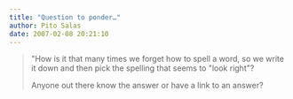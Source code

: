 ```yaml
---
title: "Question to ponder…"
author: Pito Salas
date: 2007-02-08 20:21:10
---
```


>
> "How is it that many times we forget how to spell a word, so we write it
> down and then pick the spelling that seems to "look right"?
>
> Anyone out there know the answer or have a link to an answer?


